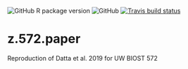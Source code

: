 <!-- badges: start -->
  ![GitHub R package version](https://img.shields.io/github/r-package/v/Avi-Kenny/simba)
  ![GitHub](https://img.shields.io/github/license/Avi-Kenny/simba)
  [![Travis build status](https://travis-ci.com/Avi-Kenny/simba.svg?branch=master)](https://travis-ci.com/Avi-Kenny/simba)
<!-- badges: end -->



# z.572.paper
Reproduction of Datta et al. 2019 for UW BIOST 572
